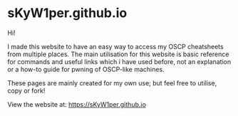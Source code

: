 # sKyW1per.github.io

Hi!

I made this website to have an easy way to access my OSCP cheatsheets from multiple places. The main utilisation for this website is basic reference for commands and useful links which i have used before, not an explanation or a how-to guide for pwning of OSCP-like machines.

These pages are mainly created for my own use; but feel free to utilise, copy or fork!

View the website at: 
https://sKyW1per.github.io
